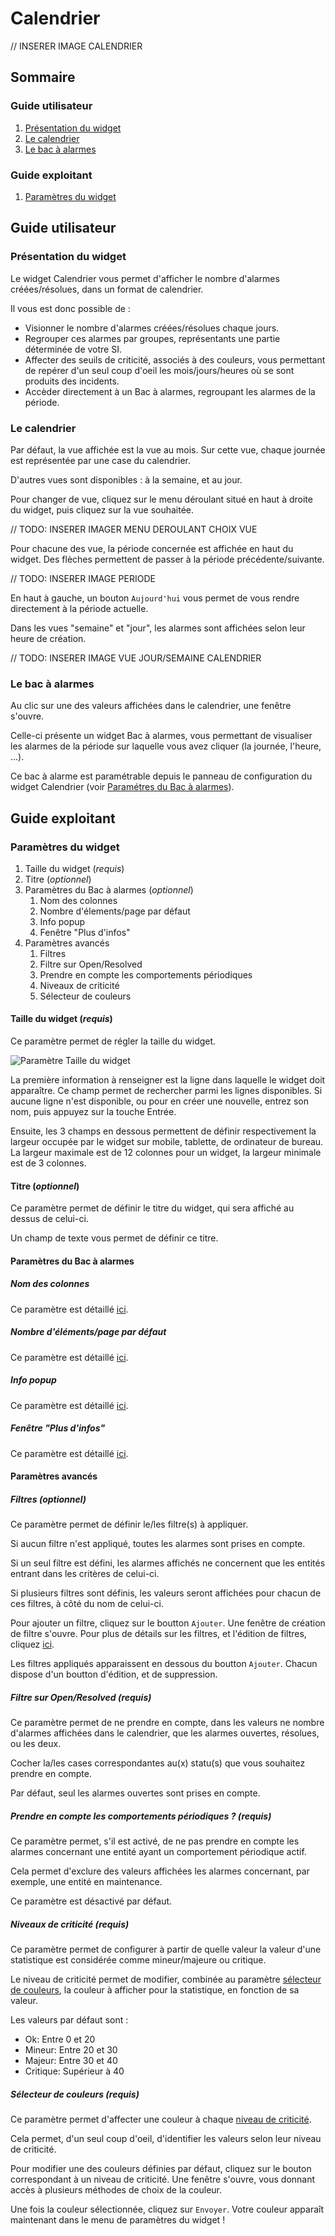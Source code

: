 # Calendrier

// INSERER IMAGE CALENDRIER

## Sommaire
### Guide utilisateur

1. [Présentation du widget](#presentation-du-widget)
2. [Le calendrier](#le-calendrier)
3. [Le bac à alarmes](#le-bac-a-alarmes)

### Guide exploitant

1. [Paramètres du widget](#parametres-du-widget)

## Guide utilisateur

### Présentation du widget

Le widget Calendrier vous permet d'afficher le nombre d'alarmes créées/résolues, dans un format de calendrier.

Il vous est donc possible de :

- Visionner le nombre d'alarmes créées/résolues chaque jours.
- Regrouper ces alarmes par groupes, représentants une partie déterminée de votre SI.
- Affecter des seuils de criticité, associés à des couleurs, vous permettant de repérer d'un seul coup d'oeil les mois/jours/heures où se sont produits des incidents.
- Accèder directement à un Bac à alarmes, regroupant les alarmes de la période.

### Le calendrier

Par défaut, la vue affichée est la vue au mois. Sur cette vue, chaque journée est représentée par une case du calendrier.

D'autres vues sont disponibles : à la semaine, et au jour.

Pour changer de vue, cliquez sur le menu déroulant situé en haut à droite du widget, puis cliquez sur la vue souhaitée.

// TODO: INSERER IMAGER MENU DEROULANT CHOIX VUE

Pour chacune des vue, la période concernée est affichée en haut du widget. Des flèches permettent de passer à la période précédente/suivante.

// TODO: INSERER IMAGE PERIODE

En haut à gauche, un bouton ```Aujourd'hui``` vous permet de vous rendre directement à la période actuelle.

Dans les vues "semaine" et "jour", les alarmes sont affichées selon leur heure de création.

// TODO: INSERER IMAGE VUE JOUR/SEMAINE CALENDRIER

### Le bac à alarmes

Au clic sur une des valeurs affichées dans le calendrier, une fenêtre s'ouvre.

Celle-ci présente un widget Bac à alarmes, vous permettant de visualiser les alarmes de la période sur laquelle vous avez cliquer (la journée, l'heure, ...).

Ce bac à alarme est paramétrable depuis le panneau de configuration du widget Calendrier (voir [Paramétres du Bac à alarmes](#parametres-du-bac-a-alarmes)).

## Guide exploitant

### Paramètres du widget

1. Taille du widget (*requis*)
2. Titre (*optionnel*)
3. Paramètres du Bac à alarmes (*optionnel*)
    1. Nom des colonnes
    2. Nombre d'élements/page par défaut
    3. Info popup
    4. Fenêtre "Plus d'infos"
4. Paramètres avancés
    1. Filtres
    2. Filtre sur Open/Resolved
    3. Prendre en compte les comportements périodiques
    4. Niveaux de criticité
    5. Sélecteur de couleurs
  
#### Taille du widget (*requis*)

Ce paramètre permet de régler la taille du widget.

![Paramètre Taille du widget](../../img/settings/widget-size.png "Paramètre Taille du widget")

La première information à renseigner est la ligne dans laquelle le widget doit apparaître. Ce champ permet de rechercher parmi les lignes disponibles. Si aucune ligne n'est disponible, ou pour en créer une nouvelle, entrez son nom, puis appuyez sur la touche Entrée.

Ensuite, les 3 champs en dessous permettent de définir respectivement la largeur occupée par le widget sur mobile, tablette, de ordinateur de bureau.
La largeur maximale est de 12 colonnes pour un widget, la largeur minimale est de 3 colonnes.

#### Titre (*optionnel*)

Ce paramètre permet de définir le titre du widget, qui sera affiché au dessus de celui-ci.

Un champ de texte vous permet de définir ce titre.

#### Paramètres du Bac à alarmes

##### Nom des colonnes

Ce paramètre est détaillé [ici](../../bac-a-alarmes#nom-des-colonnes).

##### Nombre d'éléments/page par défaut

Ce paramètre est détaillé [ici](../../bac-a-alarmes#nombre-delements-par-page-par-defaut).

##### Info popup

Ce paramètre est détaillé [ici](../../bac-a-alarmes#info-popup).

##### Fenêtre "Plus d'infos"

Ce paramètre est détaillé [ici](../../bac-a-alarmes#fenetre-plus-dinfos).

#### Paramètres avancés

##### Filtres (*optionnel*)

Ce paramètre permet de définir le/les filtre(s) à appliquer.

Si aucun filtre n'est appliqué, toutes les alarmes sont prises en compte.

Si un seul filtre est défini, les alarmes affichés ne concernent que les entités entrant dans les critères de celui-ci.

Si plusieurs filtres sont définis, les valeurs seront affichées pour chacun de ces filtres, à côté du nom de celui-ci.

Pour ajouter un filtre, cliquez sur le boutton ```Ajouter```. Une fenêtre de création de filtre s'ouvre. Pour plus de détails sur les filtres, et l'édition de filtres, cliquez [ici](../../../filtres).

Les filtres appliqués apparaissent en dessous du boutton ```Ajouter```. Chacun dispose d'un boutton d'édition, et de suppression.

##### Filtre sur Open/Resolved (*requis*)

Ce paramètre permet de ne prendre en compte, dans les valeurs ne nombre d'alarmes affichées dans le calendrier, que les alarmes ouvertes, résolues, ou les deux.

Cocher la/les cases correspondantes au(x) statu(s) que vous souhaitez prendre en compte.

Par défaut, seul les alarmes ouvertes sont prises en compte.

##### Prendre en compte les comportements périodiques ? (*requis*)

Ce paramètre permet, s'il est activé, de ne pas prendre en compte les alarmes concernant une entité ayant un comportement périodique actif.

Cela permet d'exclure des valeurs affichées les alarmes concernant, par exemple, une entité en maintenance.

Ce paramètre est désactivé par défaut.

##### Niveaux de criticité (*requis*)

Ce paramètre permet de configurer à partir de quelle valeur la valeur d'une statistique est considérée comme mineur/majeure ou critique.

Le niveau de criticité permet de modifier, combinée au paramètre [sélecteur de couleurs](), la couleur à afficher pour la statistique, en fonction de sa valeur.

Les valeurs par défaut sont :

- Ok: Entre 0 et 20
- Mineur: Entre 20 et 30
- Majeur: Entre 30 et 40
- Critique: Supérieur à 40

##### Sélecteur de couleurs (*requis*)

Ce paramètre permet d'affecter une couleur à chaque [niveau de criticité](#niveaux-de-criticite-requis).

Cela permet, d'un seul coup d'oeil, d'identifier les valeurs selon leur niveau de criticité.

Pour modifier une des couleurs définies par défaut, cliquez sur le bouton correspondant à un niveau de criticité. Une fenêtre s'ouvre, vous donnant accès à plusieurs méthodes de choix de la couleur.

Une fois la couleur sélectionnée, cliquez sur ```Envoyer```.
Votre couleur apparaît maintenant dans le menu de paramètres du widget !
